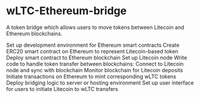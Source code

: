 # wLTC-Ethereum-bridge
A token bridge which allows users to move tokens between Litecoin and Ethereum blockchains.

Set up development environment for Ethereum smart contracts
Create ERC20 smart contract on Ethereum to represent Litecoin-based token
Deploy smart contract to Ethereum blockchain
Set up Litecoin node
Write code to handle token transfer between blockchains:
Connect to Litecoin node and sync with blockchain
Monitor blockchain for Litecoin deposits
Initiate transactions on Ethereum to mint corresponding wLTC tokens
Deploy bridging logic to server or hosting environment
Set up user interface for users to initiate Litecoin to wLTC transfers
